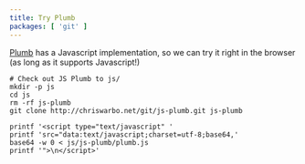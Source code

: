 ```yaml
---
title: Try Plumb
packages: [ 'git' ]
---
```

[Plumb](/projects/plumb/index.html) has a Javascript implementation, so we can
try it right in the browser (as long as it supports Javascript!)

```{pipe="sh > /dev/null"}
# Check out JS Plumb to js/
mkdir -p js
cd js
rm -rf js-plumb
git clone http://chriswarbo.net/git/js-plumb.git js-plumb
```

<form id="plumb" action="#" />

<div id="description" style="display: none;">

To try out Plumb, you can write Javascript code in these boxes. For security
reasons, only code following the [JSON](https://tools.ietf.org/html/rfc7159)
sub-set of Javascript will be accepted, although Plumb itself can work with
arbitrary code.

The code in the top box will be given interpreted by `plumb` to produce a
Javascript function. The contents of the second box will be sent as an argument
to this function, and the return value will appear in the bottom box.

</div>

```{.unwrap pipe="sh | pandoc -f markdown -t json"}
printf '<script type="text/javascript" '
printf 'src="data:text/javascript;charset=utf-8;base64,'
base64 -w 0 < js/js-plumb/plumb.js
printf '">\n</script>'
```

<script type="text/javascript">// <![CDATA[
  (function() {
    var container = document.getElementById('plumb');
    var   funcbox = document.createElement('textarea');
    var    argbox = document.createElement('textarea');
    var resultbox = document.createElement('textarea');
    var    button = document.createElement('input');

    button.setAttribute('type', 'submit');
    button.value = 'Run!';

    button.onclick = function() {
      resultbox.value = plumb.plumb(JSON.parse(funcbox.value))
                             .apply(null, JSON.parse(argbox.value));
    };

    document.getElementById('plumb').style.display = 'block';

    container.appendChild(funcbox);
    container.appendChild(document.createElement('br'));
    container.appendChild(argbox);
    container.appendChild(document.createElement('br'));
    container.appendChild(resultbox);
    container.appendChild(document.createElement('br'));
    container.appendChild(button);
  }());
// ]]></script>
